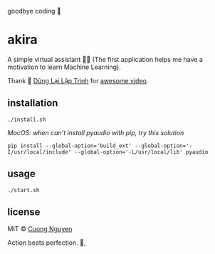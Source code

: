 goodbye coding 👋
# akira

A simple virtual assistant 👰🏻 (The first application helps me have a motivation to learn Machine Learning).

Thank 🙏 [Dũng Lại Lập Trình](https://www.youtube.com/channel/UCMYT8xymrm4VOP241b86MCQ) for [awesome video](https://www.youtube.com/watch?v=wVboOz_O8rE).

## installation

```shell
./install.sh
```

*MacOS: when can’t install pyaudio with pip, try this solution*

```shell
pip install --global-option='build_ext' --global-option='-I/usr/local/include' --global-option='-L/usr/local/lib' pyaudio
```

## usage

```shell
./start.sh
```

## license

MIT © [Cuong Nguyen](https://www.linkedin.com/in/cuong9/)


<!-- INSPIRATIONAL_QUOTE_START -->
Action beats perfection.
👀,
<!-- INSPIRATIONAL_QUOTE_END -->
